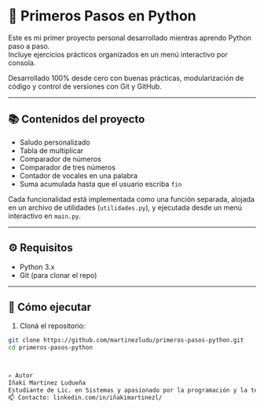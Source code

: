 # 🐍 Primeros Pasos en Python

Este es mi primer proyecto personal desarrollado mientras aprendo Python paso a paso.  
Incluye ejercicios prácticos organizados en un menú interactivo por consola.  

Desarrollado 100% desde cero con buenas prácticas, modularización de código y control de versiones con Git y GitHub.

---

## 📚 Contenidos del proyecto

- Saludo personalizado
- Tabla de multiplicar
- Comparador de números
- Comparador de tres números
- Contador de vocales en una palabra
- Suma acumulada hasta que el usuario escriba `fin`

Cada funcionalidad está implementada como una función separada, alojada en un archivo de utilidades (`utilidades.py`), y ejecutada desde un menú interactivo en `main.py`.

---

## ⚙️ Requisitos

- Python 3.x
- Git (para clonar el repo)

---

## 🚀 Cómo ejecutar

1. Cloná el repositorio:

```bash
git clone https://github.com/martinezludu/primeros-pasos-python.git
cd primeros-pasos-python



✍️ Autor
Iñaki Martinez Ludueña
Estudiante de Lic. en Sistemas y apasionado por la programación y la tecnología.
📫 Contacto: linkedin.com/in/iñakimartinezl/

